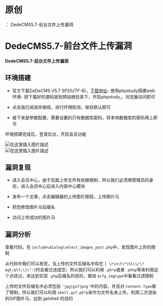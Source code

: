 # 原创
：  DedeCMS5.7-前台文件上传漏洞

# DedeCMS5.7-前台文件上传漏洞

#### DedeCMS5.7-前台文件上传漏洞

## 环境搭建

> 
- 官方下载DeDeCMS V5.7 SP2(UTF-8)，[下载地址](http://www.dedecms.com/products/dedecms/downloads/)- 使用phpstudy搭建web环境- 把下载好的源码放到网站根目录下，开启phpstudy,，浏览器访问即可


> 
- 点击我已阅读并继续，进行环境检测，保存默认即可


> 
- 接下来是参数配置，需要设置的只有数据库密码，将本地数据库的密码填上即可


> 
环境搭建完成后，登录后台，开启会员功能


<img alt="在这里插入图片描述" src="https://img-blog.csdnimg.cn/20210610144920421.png?x-oss-process=image/watermark,type_ZmFuZ3poZW5naGVpdGk,shadow_10,text_aHR0cHM6Ly9ibG9nLmNzZG4ubmV0L0xZSjIwMDEwNzI4,size_16,color_FFFFFF,t_70#pic_center"/><br/> <img alt="在这里插入图片描述" src="https://img-blog.csdnimg.cn/20210610145050851.png?x-oss-process=image/watermark,type_ZmFuZ3poZW5naGVpdGk,shadow_10,text_aHR0cHM6Ly9ibG9nLmNzZG4ubmV0L0xZSjIwMDEwNzI4,size_16,color_FFFFFF,t_70#pic_center"/>

## 漏洞复现

> 
- 进入会员中心，由于后面上传文件有权限限制，所以我们必须用管理员的身份，进入会员中心后进入内容中心模块


> 
- 发布一个文章，点击编辑器的上传图片按钮，上传图片马


> 
- 抓包修改图片马后缀名


> 
- 访问上传成功的图片马


## 漏洞分析

> 
查看代码，在 `include\dialog\select_images_post.php`中，发现图片上传的限制


> 
从代码中我们可以发现，当上传的文件后缀名中存在 `[ \r\n\t\*\%\\\/\?&gt;&lt;\|\":]`时会被过滤成空，所以我们可以利用 `.ph*p`或者 `.ph%p`等来利用这个点绕过，来达到实现 `.php`后缀名的目的，跟进 `$cfg_imgtype`中看看过滤限制


> 
上传的文件后缀名中必须包括 `'jpg|gif|png'`中的内容，并且对 `Content-Type`做了限制，所以我们可以利用 `shell.gif.ph*p`来作为文件名来上传，利用二次渲染的GIF图片马，达到 getshell 的目的

